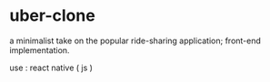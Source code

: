 # uber-clone
a minimalist take on the popular ride-sharing application; front-end implementation.

use : react native ( js )
